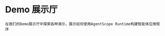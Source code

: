 # Demo 展示厅

```{note}
在我们的Demo展示厅中探索各种演示，展示如何使用AgentScope Runtime构建智能体应用程序
```

<div class="gallery-container">
    <a class="gallery-item"
       href="https://github.com/agentscope-ai/agentscope-runtime/tree/main/demohouse/browser_use">
        <div class="gallery-item-card">
            <div class="gallery-item-card-image-container">
                <img class="gallery-item-card-img"
                     src="https://img.alicdn.com/imgextra/i2/O1CN01M4Xm6S1PypUvcjzq5_!!6000000001910-0-tps-1598-1596.jpg"
                     alt="浏览器控制智能体">
            </div>
            <div class="gallery-item-card-content">
                <div class="gallery-item-card-title">浏览器控制智能体</div>
                <div class="gallery-item-description">
                    在AgentScope Runtime中使用浏览器沙箱创建一个网页浏览器控制智能体。
                </div>
            </div>
        </div>
    </a>
    <a class="gallery-item"
       href="https://github.com/agentscope-ai/agentscope-runtime/tree/main/demohouse/qwen_langgraph_search">
        <div class="gallery-item-card">
            <div class="gallery-item-card-image-container">
                <img class="gallery-item-card-img"
                     src="https://img.alicdn.com/imgextra/i2/O1CN01M4Xm6S1PypUvcjzq5_!!6000000001910-0-tps-1598-1596.jpg"
                     alt="Qwen LangGraph 搜索">
            </div>
            <div class="gallery-item-card-content">
                <div class="gallery-item-card-title">Qwen LangGraph 搜索
                </div>
                <div class="gallery-item-description">
                    在AgentScope Runtime中开发Qwen LangGraph搜索功能。
                </div>
            </div>
        </div>
    </a>
    <a class="gallery-item"
       href="https://github.com/agentscope-ai/agentscope-runtime/tree/main/demohouse/chatbot">
        <div class="gallery-item-card">
            <div class="gallery-item-card-image-container">
                <img class="gallery-item-card-img"
                     src="https://img.alicdn.com/imgextra/i2/O1CN01M4Xm6S1PypUvcjzq5_!!6000000001910-0-tps-1598-1596.jpg"
                     alt="多用户聊天机器人">
            </div>
            <div class="gallery-item-card-content">
                <div class="gallery-item-card-title">多用户聊天机器人</div>
                <div class="gallery-item-description">
                    使用AgentScope Runtime构建多用户聊天机器人。
                </div>
            </div>
        </div>
    </a>
</div>

<style>
    @import url('https://fonts.googleapis.com/css2?family=Inter:wght@300;400;500;600;700&display=swap');

    .gallery-container {
        display: grid;
        grid-template-columns: repeat(auto-fit, minmax(320px, 1fr));
        gap: 24px;
        margin: 32px 0;
        padding: 0 16px;
        font-family: 'Inter', -apple-system, BlinkMacSystemFont, 'Segoe UI', Roboto, sans-serif;
    }

    .gallery-item {
        text-decoration: none;
        color: inherit;
        display: block;
        transition: all 0.3s cubic-bezier(0.25, 0.46, 0.45, 0.94);
    }

    .gallery-item-card {
        background: #ffffff;
        border: 1px solid rgba(0, 0, 0, 0.06);
        border-radius: 16px;
        overflow: hidden;
        transition: all 0.4s cubic-bezier(0.25, 0.46, 0.45, 0.94);
        box-shadow: 0 1px 3px rgba(0, 0, 0, 0.04), 0 4px 12px rgba(0, 0, 0, 0.02);
        backdrop-filter: blur(10px);
        position: relative;
        display: flex;
        flex-direction: column;
        height: 300px;
    }

    .gallery-item-card::before {
        content: '';
        position: absolute;
        top: 0;
        left: 0;
        right: 0;
        bottom: 0;
        background: linear-gradient(135deg, rgba(255, 255, 255, 0.1) 0%, rgba(255, 255, 255, 0.05) 100%);
        opacity: 0;
        transition: opacity 0.3s ease;
    }

    .gallery-item:hover {
        transform: translateY(-8px) scale(1.02);;
    }

    .gallery-item:hover .gallery-item-card::before {
        opacity: 1;
    }

    .gallery-item-card-image-container {
        flex: 1;
        background: linear-gradient(135deg, #667eea 0%, #764ba2 100%);
        overflow: hidden;
    }

    .gallery-item-card-img {
        width: 100%;
        height: 100%;
        object-fit: cover;
        transition: transform 0.2s cubic-bezier(0.25, 0.46, 0.45, 0.94);
    }

    .gallery-item:hover .gallery-item-card-img {
        transform: scale(1.05);
    }

    .gallery-item-card-content {
        flex: 1;
        padding: 20px 24px 24px;
        display: flex;
        flex-direction: column;
        justify-content: center;
    }

    .gallery-item-card-title {
        font-weight: 600;
        font-size: 18px;
        line-height: 1.4;
        color: #1d1d1f;
        margin: 0 0 12px;
        letter-spacing: -0.01em;
    }

    .gallery-item-description {
        color: #86868b;
        font-size: 14px;
        line-height: 1.6;
        font-weight: 400;
        letter-spacing: 0.01em;
    }

    @media (prefers-color-scheme: dark) {
        .gallery-item-card {
            background: rgba(28, 28, 30, 0.8);
            border-color: rgba(255, 255, 255, 0.1);
        }

        .gallery-item-card-title {
            color: #f5f5f7;
        }

        .gallery-item-description {
            color: #a1a1a6;
        }

        .gallery-item:hover .gallery-item-card {
            transform: scale(1.02);
            box-shadow: 0 8px 30px rgba(0, 0, 0, 0.08), 0 20px 60px rgba(0, 0, 0, 0.04);
            border-color: rgba(0, 122, 255, 0.1);
            border-radius: 16px;
        }
    }

    @media (max-width: 768px) {
        .gallery-container {
            grid-template-columns: 1fr;
            gap: 16px;
            margin: 24px 0;
            padding: 0 12px;
        }

        .gallery-item-card-content {
            padding: 16px 20px 20px;
        }

        .gallery-item-card-title {
            font-size: 16px;
            margin-bottom: 8px;
        }

        .gallery-item-description {
            font-size: 13px;
        }

        .gallery-item-card-image-container {
            height: 160px;
        }
    }

    @media (prefers-reduced-motion: no-preference) {
        html {
            scroll-behavior: smooth;
        }
    }

    .gallery-item:focus {
        outline: none;
    }

    .gallery-item:focus .gallery-item-card {
        box-shadow: 0 0 0 2px rgba(0, 122, 255, 0.4), 0 8px 30px rgba(0, 0, 0, 0.08), 0 20px 60px rgba(0, 0, 0, 0.04);
    }

    .gallery-item-card {
        animation: fadeInUp 0.6s cubic-bezier(0.25, 0.46, 0.45, 0.94) forwards;
        opacity: 0;
        transform: translateY(20px);
    }

    .gallery-item:nth-child(1) .gallery-item-card {
        animation-delay: 0.1s;
    }

    .gallery-item:nth-child(2) .gallery-item-card {
        animation-delay: 0.2s;
    }

    .gallery-item:nth-child(3) .gallery-item-card {
        animation-delay: 0.3s;
    }

    @keyframes fadeInUp {
        to {
            opacity: 1;
            transform: translateY(0);
        }
    }
</style>
